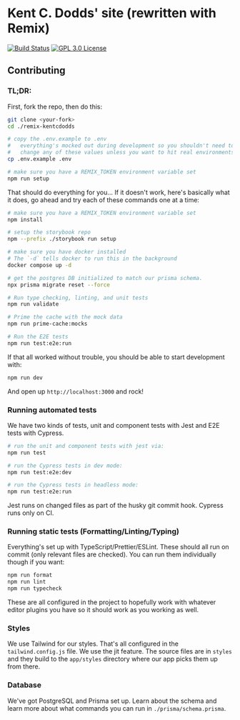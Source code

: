# Kent C. Dodds' site (rewritten with Remix)

[![Build Status][build-badge]][build]
[![GPL 3.0 License][license-badge]][license]

## Contributing

### TL;DR:

First, fork the repo, then do this:

```sh
git clone <your-fork>
cd ./remix-kentcdodds

# copy the .env.example to .env
#   everything's mocked out during development so you shouldn't need to
#   change any of these values unless you want to hit real environments.
cp .env.example .env

# make sure you have a REMIX_TOKEN environment variable set
npm run setup
```

That should do everything for you... If it doesn't work, here's basically what
it does, go ahead and try each of these commands one at a time:

```sh
# make sure you have a REMIX_TOKEN environment variable set
npm install

# setup the storybook repo
npm --prefix ./storybook run setup

# make sure you have docker installed
# The `-d` tells docker to run this in the background
docker compose up -d

# get the postgres DB initialized to match our prisma schema.
npx prisma migrate reset --force

# Run type checking, linting, and unit tests
npm run validate

# Prime the cache with the mock data
npm run prime-cache:mocks

# Run the E2E tests
npm run test:e2e:run
```

If that all worked without trouble, you should be able to start development
with:

```sh
npm run dev
```

And open up `http://localhost:3000` and rock!

### Running automated tests

We have two kinds of tests, unit and component tests with Jest and E2E tests
with Cypress.

```sh
# run the unit and component tests with jest via:
npm run test

# run the Cypress tests in dev mode:
npm run test:e2e:dev

# run the Cypress tests in headless mode:
npm run test:e2e:run
```

Jest runs on changed files as part of the husky git commit hook. Cypress runs
only on CI.

### Running static tests (Formatting/Linting/Typing)

Everything's set up with TypeScript/Prettier/ESLint. These should all run on
commit (only relevant files are checked). You can run them individually though
if you want:

```sh
npm run format
npm run lint
npm run typecheck
```

These are all configured in the project to hopefully work with whatever editor
plugins you have so it should work as you working as well.

### Styles

We use Tailwind for our styles. That's all configured in the
`tailwind.config.js` file. We use the jit feature. The source files are in
`styles` and they build to the `app/styles` directory where our app picks them
up from there.

### Database

We've got PostgreSQL and Prisma set up. Learn about the schema and learn more
about what commands you can run in `./prisma/schema.prisma`.

<!-- prettier-ignore-start -->
[build-badge]: https://img.shields.io/github/workflow/status/kentcdodds/elaborate/validate/main?logo=github&style=flat-square
[build]: https://github.com/kentcdodds/elaborate/actions?query=workflow%3Avalidate
[license-badge]: https://img.shields.io/badge/license-GPL%203.0%20License-blue.svg?style=flat-square
[license]: https://github.com/kentcdodds/react-fundamentals/blob/main/LICENSE
<!-- prettier-ignore-end -->
